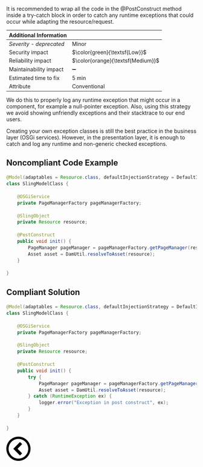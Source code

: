 <p>
    It is recommended to wrap all the code in the @PostConstruct method inside a try-catch block in order to catch any runtime exceptions that could occur while adapting
    the resource/request. </p>

| Additional Information |                                   |
|------------------------|-----------------------------------|
| _Severity - deprecated_| Minor                             | 
| Security impact        | $\color{green}{\textsf{Low}}$     |
| Reliability impact     | $\color{orange}{\textsf{Medium}}$ |
| Maintainability impact | :heavy_minus_sign:                |
| Estimated time to fix  | 5 min                             |
| Attribute              | Conventional                      |

<p>We do this to properly log any runtime exception that might occur in a component, for example a null-pointer exception. Also, using this strategy we avoid
    showing unfriendly exceptions and their stacktrace to our end users.
</p>
<p>
    Creating your own exception classes is still the best practice in the business layer (OSGi services). However, in the presentation layer, it is enough to
    catch and log any runtime and non-generic checked exceptions.
</p>

<h2>Noncompliant Code Example</h2>

```java
@Model(adaptables = Resource.class, defaultInjectionStrategy = DefaultInjectionStrategy.OPTIONAL)
class SlingModelClass {

    @OSGiService
    private PageManagerFactory pageManagerFactory;

    @SlingObject
    private Resource resource;

    @PostConstruct
    public void init() {
        PageManager pageManager = pageManagerFactory.getPageManager(resourceResolver);
        Asset asset = DamUtil.resolveToAsset(resource);
    }
    
}
```

<h2>Compliant Solution</h2>

```java
@Model(adaptables = Resource.class, defaultInjectionStrategy = DefaultInjectionStrategy.OPTIONAL)
class SlingModelClass {

    @OSGiService
    private PageManagerFactory pageManagerFactory;

    @SlingObject
    private Resource resource;

    @PostConstruct
    public void init() {
        try {
            PageManager pageManager = pageManagerFactory.getPageManager(resourceResolver);
            Asset asset = DamUtil.resolveToAsset(resource);
        } catch (RuntimeException ex) {
            logger.error("Exception in post construct", ex);
        }
    }
    
}
```

[![Back to overview](back.svg)](../../README.md)
